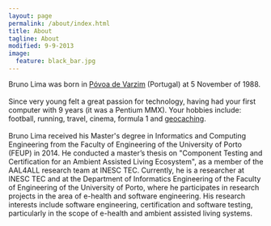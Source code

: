 ```yaml
---
layout: page
permalink: /about/index.html
title: About
tagline: About
modified: 9-9-2013
image:
  feature: black_bar.jpg
---
```


Bruno Lima was born in [Póvoa de Varzim](http://en.wikipedia.org/wiki/P%C3%B3voa_de_Varzim) (Portugal) at 5 November of 1988.<br/>
<br/>
Since very young felt a great passion for technology, having had your first computer with 9 years (it was a Pentium MMX). Your hobbies include: football, running, travel, cinema, formula 1 and [geocaching](http://www.geocaching.com/profile/?guid=006aae67-3369-43cd-bc04-740b4a3c7a79).<br/>
<br/>
Bruno Lima received his Master's degree in Informatics and Computing Engineering from the Faculty of Engineering of the University of Porto (FEUP) in 2014. He conducted a master’s thesis on "Component Testing and Certification for an Ambient Assisted Living Ecosystem", as a member of the AAL4ALL research team at INESC TEC. Currently, he is a researcher at INESC TEC and at the Department of Informatics Engineering of the Faculty of Engineering of the University of Porto, where he participates in research projects in the area of e-health and software engineering. His research interests include software engineering, certification and software testing, particularly in the scope of e-health and ambient assisted living systems.





